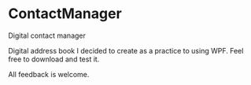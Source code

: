 # ContactManager
Digital contact manager

Digital address book I decided to create as a practice to using WPF. 
Feel free to download and test it.

All feedback is welcome.
